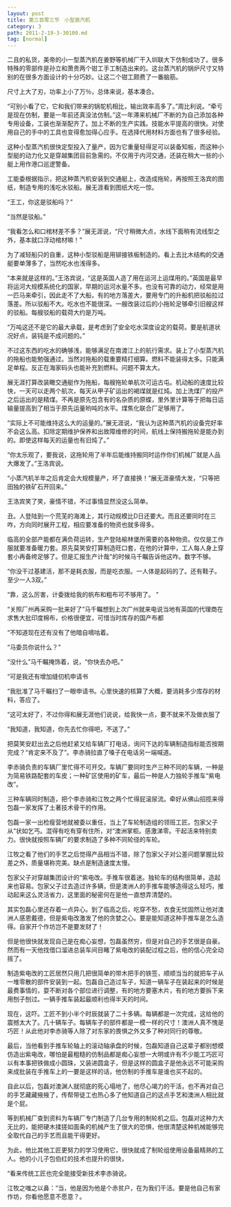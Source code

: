```yaml
---
layout: post
title: 第三百零三节　小型蒸汽机
category: 3
path: 2011-2-19-3-30100.md
tag: [normal]
---
```


二且的私货，美帝的小一型蒸汽机在姜野等机械厂干入圳联大下仿制成功了。很多特殊的零部件是孙立和萧贵两个钳工手工制造出来的。这台蒸汽机的锅炉尺寸又特别的在很多方面设计的十分巧妙。让这二个钳工颇费了一番脑筋。

尺寸上大了刃，功率上小了万％，总体来说，基本凑合。

“可别小看了它，它和我们带来的锅鸵机相比，输出效率高多了。”周比利说。“牵亏是现在仿制，要是一年前还真没法仿制。”这一年滞来机械厂不断的为自己添加各种专用设备，工装也渐渐配齐了。加上不断的生产实践。技能水平提高的很快。对使用自己的手中的工具也变得愈加得心应手。在选择代用材料方面也有了很多经验。

这种小型蒸汽机很快定型投入了量产，因为它重量轻得足可以装备知板，而这种小型艇的动力化又是穿越集团目前急需的。不仅用于内河交通，还装在稍大一些的小艇上用作港口巡逻警备。

工能委根据指示，把这种蒸汽机安装到交通艇上，改造成拖轮，再按照王洛宾的图纸，制造专用的浅吃水驳船。展无涯看到图纸大吃一惊。

“王工，你这是驳船吗？”

“当然是驳船。”

“我看怎么和口棺材差不多？”展无涯说，“尺寸稍微大点，水线下面稍有流线型之外，基本就口浮动棺材嘛！”

为了减轻船只的自重，这种小型驳船是用铆接铁板制造的。看上去比木结构的交通艇要单薄多了，当然吃水也浅得多。

“本来就是这样的。”王洛宾说，“这是英国人造了用在运河上运煤用的。”英国是最早将运河大规模系统化的国家，早期的运河水量不多。也没有可靠的动力，经常是用一匹马来牵引，因此走不了大船，有的地方落差大，要用专门的升船机把驳船拉过落差。所以驳船不大。吃水也不能很深。一艘改装过后的小拖轮足够牵引旧艘这样的驳船。每艘驳船的载荷大约是万吨。

“万吨这还不是它的最大承载，是考虑到了安全吃水深度设定的载荷。要是航道状况好点，装钝是不成问题的。”

不过这东西的吃水的确够浅，能够满足在南渡江上的航行需求。装上了小型蒸汽机的拖船也能勉强通过。当然对拖船的载重要精打细算。燃料不能装得太多。只能满足单程。反正在海家码头也能补充到燃料。问题不算太大。

展无涯打算改装瞰交通艇作为拖船，每艘拖轮单航次可运古屯。机动船的速度比较快，一天可以走两个航次，每天从甲子矿运出的褐煤就是红炖。加上洗煤厂的投产之后运出的是精煤。不再是原先包含有的名杂质的原蝶，里外里计算等于把每日运输量提高到了相当于原先运量哟吨的水平。煤焦化联合厂足够用了。

“实际上不可能维持这么大的运量的。”展无涯说，“我认为这种蒸汽机的设备完好率不会这么高。扣除定期维护保养和出故障维修的时间，航线上保持搬拖轮是能办到的。即使这样每天的运量也有旧炖了。”

“你太乐观了，要我说，这拖轮用了半年后能维持搬同时运作你们机械厂就是人品大爆发了。”王洛宾说。

“小蒸汽机半年之后肯定会大规模量产，坏了直接换！”展无涯豪情大发，“只等把田独的铁矿石开回来。”

王洛宾笑了笑，豪情不错，不过事情显然没这么简单。

丑。人登陆到一个荒芜的海滩上，其行动规模比D日还要大。而且还要同时在三咋，方向同时展开工程，相应要准备的物资也就多得多。

临高的全部产能都在满负荷运转，生产登陆榆林堡所需要的各种物资。仅仅是工作服就要准备暖力套。原先莫笑安打算制造旺口套，在他的计算中，工人每人身上穿套小再备绔足够了。但是汇报生产计哉"的时候马千瞩告诉他这咋。数字不够。

“你没干过基建活，那不是耗衣服，而是吃衣服。一人体是起码的了。还有鞋子。至少一人3双。”

“靠，这么厉害，计委拨给我的帆布和粗布可不够用了。”

“关照厂州再采购一批来好了”马千瞩想到上次广州就来电说当地有英国的代理商在求售大批印度棉布，价格很便宜，可惜当时库存的国产布都

“不知道现在还有没有了他暗自嘀咕着。

“马委员你说什么？”

“没什么”马千瞩掩饰着，说，“你快去办吧。”

“可是我还有增加缝仞机申请书

“我批准了马千瞩扫了一眼申请书。心里快速的核算了大概，要消耗多少库存的材料，答应了。

“这可太好了，不过你得和展无涯他们说说，给我快一点，要不就来不及做衣服了

“我知道，我知道，你先去忙你得吧，不送了。”

把莫笑安赶出去之后他赶紧又给车辆厂打电话，询问下达的车辆制造指标能否按期完成？“肯定来不及了”。李赤骑拉直了嗓子在电话另一端喊道。

李赤骑负责的车辆厂里忙得不可开交。车辆厂要同时生产三种不同的车辆，一种是为简易铁路配套的车皮；一种矿区使用的矿车，最后一种是人力独轮手推车“紫电改”。

三种车辆同时制造，把个李赤骑和江牧之两个忙得屁滚尿流。牵好从佛山招揽来得包磊一家发挥了土著技术骨干的作用。

包磊一家一出检瘦营地就被委以重任，当上了车轮制造组的领班工匠。包家父子从“状如乞丐。混得有吃有穿有住所，对“澳洲掌柜。感激涕零。干起活来特别卖力。很快就按照车辆厂的要求制造了多种不同轮径的车轮。

江牧之看了他们的手艺之后觉得产品相当不错，除了包家父子对公差问题掌握比较差之外，质量堪称完美。缺点是制造速度太慢。

包家父子对穿越集团设计的“紫电改。手推车很着迷。独轮车的结构很简单，造起来也容易。包家父子过去造过许多辆，但是澳洲人的手推车能够造得这么轻巧，推动起来这么灵活省力，这里面的秘密何在是他一直想弄清楚的。

其实包磊心里还存着一点异心。到了临高之后，吃穿不愁，衣食无忧固然让他对澳洲人感恩戴德，但是紫电改激发了他的贪婪之心。要是能知道这种手推车是怎么造得。自家开个作坊岂不是要发财了！

但是他很快就发现自己是在痴心妄想，包磊虽然穷，但是对自己的手艺很是自豪。然而有一天他找借口溜进总装车间目睹了紫电改的装配过程之后，他的信心完全动摇了。

制造紫电改的工匠居然只用几把很简单的带木把手的铁签，顺顺当当的就把车子从一堆零散的部件安装到一起。包磊自己造过车子，知道一辆车子在装起来的时候是最费事情的，耍不断对各个部位进行调整，有的地方要塞木片，有的地方要拆下来用刨子刨过。一辆手推车装起最顺利也得半天的时间。

现在，这吓。工匠不到小半个时辰就装了二十多辆。每辆都是一次完成，这给他的震撼太大了。几十辆车子。每辆车子的部件都是一模一样的尺寸！澳洲人真不愧是巧匠！从此他对李赤骑等人除了对东家的畏惧之外又多了种对同行的尊敬。

最后，当他看到手推车轮轴上的滚动轴承盘的时候，包磊知道自己这辈子都别想模仿造出紫电改，哪怕是最粗糙的仿制品都是痴心妄想一大明或许有不少能工巧匠可以有本事把铁做成小圆珠，又装进圆盒子，但是这样的圆盒子是他永远不可能采购来成批装在手推车上的一要是这样的话，他仿制的手推车是谁也买不起的。

自此以后，包磊对澳渊人就彻底的死心塌地了，他尽心竭力的干活，也不再对自己的手艺藏藏掖掖了，传帮带徒工也热心多了他知道自己的这点手艺和澳洲人相比就是个屁。

等到机械厂查到资料为车辆厂专门制造了几台专用的制轮机之后。包磊对这种力大无比的，能把硬木揉搓如面条的机械产生了很大的恐惧，他很清楚这种机械能够完全取代自己的手艺而且能干得更好。

为此，他比其他工匠更努力的学习使用它，很快就成了制轮组使用设备最精熟的工人。他的小儿子包伯红的技术也提升的很快，

“看来传统工匠也完全能接受新技术李赤骑说。

江牧之嗤之以鼻：“当，他是因为他是个赤贫户，在为我们干活。要是他自己有家作坊，你看他愿意不愿意？。